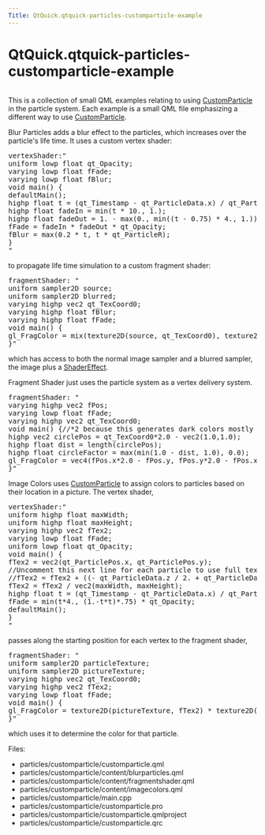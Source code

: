 ```yaml
---
Title: QtQuick.qtquick-particles-customparticle-example
---
```


# QtQuick.qtquick-particles-customparticle-example

<span class="subtitle"></span>
<!-- $$$particles/customparticle-description -->
<p class="centerAlign"><img src="https://developer.ubuntu.com/static/devportal_uploaded/7b46bcb2-c678-4d65-a62f-045bd4dbd618-../qtquick-particles-customparticle-example/images/qml-customparticle-example.png" alt="" /></p><p>This is a collection of small QML examples relating to using <a href="QtQuick.Particles.CustomParticle.md">CustomParticle</a> in the particle system. Each example is a small QML file emphasizing a different way to use <a href="QtQuick.Particles.CustomParticle.md">CustomParticle</a>.</p>
<p>Blur Particles adds a blur effect to the particles, which increases over the particle's life time. It uses a custom vertex shader:</p>
<pre class="qml"><span class="name">vertexShader</span>:<span class="string">&quot;
uniform lowp float qt_Opacity;
varying lowp float fFade;
varying lowp float fBlur;
void main() {
defaultMain();
highp float t = (qt_Timestamp - qt_ParticleData.x) / qt_ParticleData.y;
highp float fadeIn = min(t * 10., 1.);
highp float fadeOut = 1. - max(0., min((t - 0.75) * 4., 1.));
fFade = fadeIn * fadeOut * qt_Opacity;
fBlur = max(0.2 * t, t * qt_ParticleR);
}
&quot;</span></pre>
<p>to propagate life time simulation to a custom fragment shader:</p>
<pre class="qml"><span class="name">fragmentShader</span>: <span class="string">&quot;
uniform sampler2D source;
uniform sampler2D blurred;
varying highp vec2 qt_TexCoord0;
varying highp float fBlur;
varying highp float fFade;
void main() {
gl_FragColor = mix(texture2D(source, qt_TexCoord0), texture2D(blurred, qt_TexCoord0), min(1.0,fBlur*3.0)) * fFade;
}&quot;</span></pre>
<p>which has access to both the normal image sampler and a blurred sampler, the image plus a <a href="QtQuick.ShaderEffect.md">ShaderEffect</a>.</p>
<p>Fragment Shader just uses the particle system as a vertex delivery system.</p>
<pre class="qml"><span class="name">fragmentShader</span>: <span class="string">&quot;
varying highp vec2 fPos;
varying lowp float fFade;
varying highp vec2 qt_TexCoord0;
void main() {//*2 because this generates dark colors mostly
highp vec2 circlePos = qt_TexCoord0*2.0 - vec2(1.0,1.0);
highp float dist = length(circlePos);
highp float circleFactor = max(min(1.0 - dist, 1.0), 0.0);
gl_FragColor = vec4(fPos.x*2.0 - fPos.y, fPos.y*2.0 - fPos.x, fPos.x*fPos.y*2.0, 0.0) * circleFactor * fFade;
}&quot;</span></pre>
<p>Image Colors uses <a href="QtQuick.Particles.CustomParticle.md">CustomParticle</a> to assign colors to particles based on their location in a picture. The vertex shader,</p>
<pre class="qml"><span class="name">vertexShader</span>:<span class="string">&quot;
uniform highp float maxWidth;
uniform highp float maxHeight;
varying highp vec2 fTex2;
varying lowp float fFade;
uniform lowp float qt_Opacity;
void main() {
fTex2 = vec2(qt_ParticlePos.x, qt_ParticlePos.y);
//Uncomment this next line for each particle to use full texture, instead of the solid color at the center of the particle.
//fTex2 = fTex2 + ((- qt_ParticleData.z / 2. + qt_ParticleData.z) * qt_ParticleTex); //Adjusts size so it's like a chunk of image.
fTex2 = fTex2 / vec2(maxWidth, maxHeight);
highp float t = (qt_Timestamp - qt_ParticleData.x) / qt_ParticleData.y;
fFade = min(t*4., (1.-t*t)*.75) * qt_Opacity;
defaultMain();
}
&quot;</span></pre>
<p>passes along the starting position for each vertex to the fragment shader,</p>
<pre class="qml"><span class="name">fragmentShader</span>: <span class="string">&quot;
uniform sampler2D particleTexture;
uniform sampler2D pictureTexture;
varying highp vec2 qt_TexCoord0;
varying highp vec2 fTex2;
varying lowp float fFade;
void main() {
gl_FragColor = texture2D(pictureTexture, fTex2) * texture2D(particleTexture, qt_TexCoord0).w * fFade;
}&quot;</span></pre>
<p>which uses it to determine the color for that particle.</p>
<p>Files:</p>
<ul>
<li>particles/customparticle/customparticle.qml</li>
<li>particles/customparticle/content/blurparticles.qml</li>
<li>particles/customparticle/content/fragmentshader.qml</li>
<li>particles/customparticle/content/imagecolors.qml</li>
<li>particles/customparticle/main.cpp</li>
<li>particles/customparticle/customparticle.pro</li>
<li>particles/customparticle/customparticle.qmlproject</li>
<li>particles/customparticle/customparticle.qrc</li>
</ul>
<!-- @@@particles/customparticle -->
